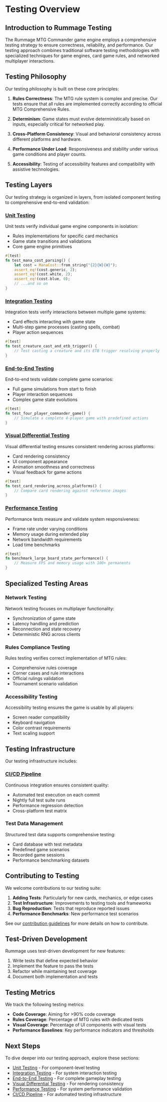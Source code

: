 # Testing Overview

## Introduction to Rummage Testing

The Rummage MTG Commander game engine employs a comprehensive testing strategy to ensure correctness, reliability, and performance. Our testing approach combines traditional software testing methodologies with specialized techniques for game engines, card game rules, and networked multiplayer interactions.

## Testing Philosophy

Our testing philosophy is built on these core principles:

1. **Rules Correctness**: The MTG rule system is complex and precise. Our tests ensure that all rules are implemented correctly according to official MTG Comprehensive Rules.

2. **Determinism**: Game states must evolve deterministically based on inputs, especially critical for networked play.

3. **Cross-Platform Consistency**: Visual and behavioral consistency across different platforms and hardware.

4. **Performance Under Load**: Responsiveness and stability under various game conditions and player counts.

5. **Accessibility**: Testing of accessibility features and compatibility with assistive technologies.

## Testing Layers

Our testing strategy is organized in layers, from isolated component testing to comprehensive end-to-end validation:

### [Unit Testing](unit_testing.md)

Unit tests verify individual game engine components in isolation:

- Rules implementations for specific card mechanics
- Game state transitions and validations
- Core game engine primitives

```rust
#[test]
fn test_mana_cost_parsing() {
    let cost = ManaCost::from_string("{2}{W}{W}");
    assert_eq!(cost.generic, 2);
    assert_eq!(cost.white, 2);
    assert_eq!(cost.blue, 0);
    // ...and so on
}
```

### [Integration Testing](integration_testing.md)

Integration tests verify interactions between multiple game systems:

- Card effects interacting with game state
- Multi-step game processes (casting spells, combat)
- Player action sequences

```rust
#[test]
fn test_creature_cast_and_etb_trigger() {
    // Test casting a creature and its ETB trigger resolving properly
}
```

### [End-to-End Testing](end_to_end_testing.md)

End-to-end tests validate complete game scenarios:

- Full game simulations from start to finish
- Player interaction sequences
- Complex game state evolutions

```rust
#[test]
fn test_four_player_commander_game() {
    // Simulate a complete 4-player game with predefined actions
}
```

### [Visual Differential Testing](visual_differential_testing.md)

Visual differential testing ensures consistent rendering across platforms:

- Card rendering consistency
- UI component appearance
- Animation smoothness and correctness
- Visual feedback for game actions

```rust
#[test]
fn test_card_rendering_across_platforms() {
    // Compare card rendering against reference images
}
```

### [Performance Testing](performance_testing.md)

Performance tests measure and validate system responsiveness:

- Frame rate under varying conditions
- Memory usage during extended play
- Network bandwidth requirements
- Load time benchmarks

```rust
#[test]
fn benchmark_large_board_state_performance() {
    // Measure FPS and memory usage with 100+ permanents
}
```

## Specialized Testing Areas

### Network Testing

Network testing focuses on multiplayer functionality:

- Synchronization of game state
- Latency handling and prediction
- Reconnection and state recovery
- Deterministic RNG across clients

### Rules Compliance Testing

Rules testing verifies correct implementation of MTG rules:

- Comprehensive rules coverage
- Corner cases and rule interactions
- Official rulings validation
- Tournament scenario validation

### Accessibility Testing

Accessibility testing ensures the game is usable by all players:

- Screen reader compatibility
- Keyboard navigation
- Color contrast requirements
- Text scaling support

## Testing Infrastructure

Our testing infrastructure includes:

### [CI/CD Pipeline](ci_cd_pipeline.md)

Continuous integration ensures consistent quality:

- Automated test execution on each commit
- Nightly full test suite runs
- Performance regression detection
- Cross-platform test matrix

### Test Data Management

Structured test data supports comprehensive testing:

- Card database with test metadata
- Predefined game scenarios
- Recorded game sessions
- Performance benchmarking datasets

## Contributing to Testing

We welcome contributions to our testing suite:

1. **Adding Tests**: Particularly for new cards, mechanics, or edge cases
2. **Test Infrastructure**: Improvements to testing tools and frameworks
3. **Bug Reproduction**: Tests that reproduce reported issues
4. **Performance Benchmarks**: New performance test scenarios

See our [contribution guidelines](../CONTRIBUTING.md) for more details on how to contribute.

## Test-Driven Development

Rummage uses test-driven development for new features:

1. Write tests that define expected behavior
2. Implement the feature to pass the tests
3. Refactor while maintaining test coverage
4. Document both implementation and tests

## Testing Metrics

We track the following testing metrics:

- **Code Coverage**: Aiming for >90% code coverage
- **Rules Coverage**: Percentage of MTG rules with dedicated tests
- **Visual Coverage**: Percentage of UI components with visual tests
- **Performance Baselines**: Key performance indicators and thresholds

## Next Steps

To dive deeper into our testing approach, explore these sections:

- [Unit Testing](unit_testing.md) - For component-level testing
- [Integration Testing](integration_testing.md) - For system interaction testing
- [End-to-End Testing](end_to_end_testing.md) - For complete gameplay testing
- [Visual Differential Testing](visual_differential_testing.md) - For rendering consistency
- [Performance Testing](performance_testing.md) - For system performance validation
- [CI/CD Pipeline](ci_cd_pipeline.md) - For automated testing infrastructure 